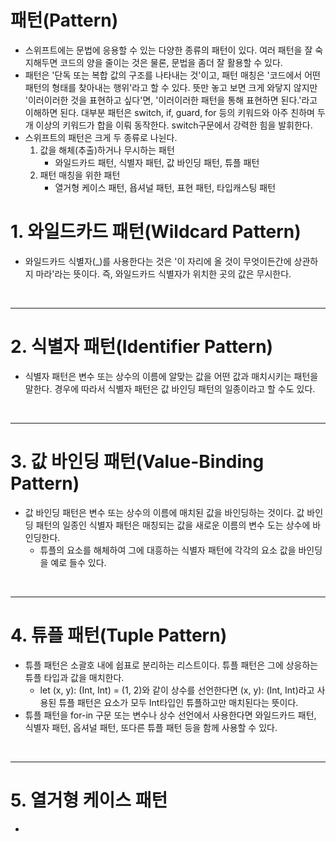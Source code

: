 # 패턴(Pattern)
- 스위프트에는 문법에 응용할 수 있는 다양한 종류의 패턴이 있다. 여러 패턴을 잘 숙지해두면 코드의 양을 줄이는 것은 물론, 문법을 좀더 잘 활용할 수 있다.
- 패턴은 '단독 또는 복합 값의 구조를 나타내는 것'이고, 패턴 매칭은 '코드에서 어떤 패턴의 형태를 찾아내는 행위'라고 할 수 있다. 뜻만 놓고 보면 크게 와닿지 않지만 '이러이러한 것을 표현하고 싶다'면, '이러이러한 패턴을 통해 표현하면 된다.'라고 이해하면 된다. 대부분 패턴은 switch, if, guard, for 등의 키워드와 아주 친하며 두 개 이상의 키워드가 합을 이뤄 동작한다. switch구문에서 강력한 힘을 발휘한다.
- 스위프트의 패턴은 크게 두 종류로 나뉜다.
  1. 값을 해체(추출)하거나 무시하는 패턴
     - 와일드카드 패턴, 식별자 패턴, 값 바인딩 패턴, 튜플 패턴
  2. 패턴 매칭을 위한 패턴
     - 열거형 케이스 패턴, 욥셔널 패턴, 표현 패턴, 타입캐스팅 패턴

# 1. 와일드카드 패턴(Wildcard Pattern)
- 와일드카드 식별자(_)를 사용한다는 것은 '이 자리에 올 것이 무엇이든간에 상관하지 마라'라는 뜻이다. 즉, 와일드카드 식별자가 위치한 곳의 값은 무시한다. 

<br/>

----------------

# 2. 식별자 패턴(Identifier Pattern)
- 식별자 패턴은 변수 또는 상수의 이름에 알맞는 값을 어떤 값과 매치시키는 패턴을 말한다. 경우에 따라서 식별자 패턴은 값 바인딩 패턴의 일종이라고 할 수도 있다.

<br/>

----------------

# 3. 값 바인딩 패턴(Value-Binding Pattern)
- 값 바인딩 패턴은 변수 또는 상수의 이름에 매치된 값을 바인딩하는 것이다. 값 바인딩 패턴의 일종인 식별자 패턴은 매칭되는 값을 새로운 이름의 변수 도는 상수에 바인딩한다. 
  - 튜플의 요소를 해체하여 그에 대흥하는 식별자 패턴에 각각의 요소 값을 바인딩을 예로 들수 있다.

<br/>

----------------

# 4. 튜플 패턴(Tuple Pattern)
- 튜플 패턴은 소괄호 내에 쉽표로 분리하는 리스트이다. 튜플 패턴은 그에 상응하는 튜플 타입과 값을 매치한다.
  - let (x, y): (Int, Int) = (1, 2)와 같이 상수를 선언한다면 (x, y): (Int, Int)라고 사용된 튜플 패턴은 요소가 모두 Int타입인 튜플하고만 매치된다는 뜻이다.
- 튜플 패턴을 for-in 구문 또는 변수나 상수 선언에서 사용한다면 와일드카드 패턴, 식별자 패턴, 옵셔널 패턴, 또다른 튜플 패턴 등을 함께 사용할 수 있다.

<br/>

----------------

# 5. 열거형 케이스 패턴
- 
